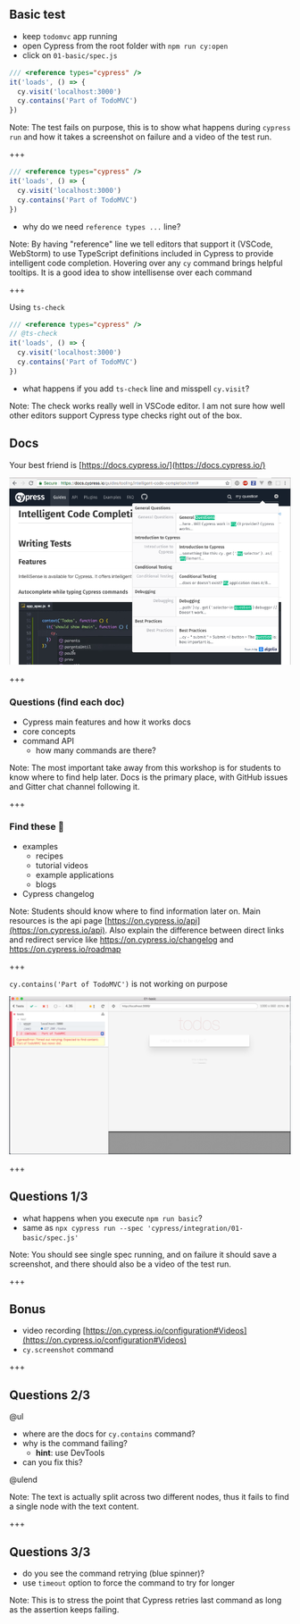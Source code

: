 ## Basic test

- keep `todomvc` app running
- open Cypress from the root folder with `npm run cy:open`
- click on `01-basic/spec.js`

```js
/// <reference types="cypress" />
it('loads', () => {
  cy.visit('localhost:3000')
  cy.contains('Part of TodoMVC')
})
```

Note:
The test fails on purpose, this is to show what happens during `cypress run` and how it takes a screenshot on failure and a video of the test run.

+++

```javascript
/// <reference types="cypress" />
it('loads', () => {
  cy.visit('localhost:3000')
  cy.contains('Part of TodoMVC')
})
```

- why do we need `reference types ...` line?

Note:
By having "reference" line we tell editors that support it (VSCode, WebStorm) to use TypeScript definitions included in Cypress to provide intelligent code completion. Hovering over any `cy` command brings helpful tooltips. It is a good idea to show intellisense over each command

+++

Using `ts-check`

```javascript
/// <reference types="cypress" />
// @ts-check
it('loads', () => {
  cy.visit('localhost:3000')
  cy.contains('Part of TodoMVC')
})
```

- what happens if you add `ts-check` line and misspell `cy.visit`?

Note:
The check works really well in VSCode editor. I am not sure how well other editors support Cypress type checks right out of the box.

## Docs

Your best friend is [https://docs.cypress.io/](https://docs.cypress.io/)

![Doc search](img/docs-search.png)

+++

### Questions (find each doc)

- Cypress main features and how it works docs
- core concepts
- command API
  - how many commands are there?

Note:
The most important take away from this workshop is for students to know where to find help later. Docs is the primary place, with GitHub issues and Gitter chat channel following it.

+++

### Find these 🔎

- examples
  - recipes
  - tutorial videos
  - example applications
  - blogs
- Cypress changelog

Note:
Students should know where to find information later on. Main resources is the api page [https://on.cypress.io/api](https://on.cypress.io/api). Also explain the difference between direct links and redirect service like https://on.cypress.io/changelog and https://on.cypress.io/roadmap

+++

`cy.contains('Part of TodoMVC')` is not working on purpose

![Fails to find text](img/fails-to-find-text.png)

+++

## Questions 1/3

- what happens when you execute `npm run basic`?
- same as `npx cypress run --spec 'cypress/integration/01-basic/spec.js'`

Note:
You should see single spec running, and on failure it should save a screenshot, and there should also be a video of the test run.

+++

## Bonus

- video recording [https://on.cypress.io/configuration#Videos](https://on.cypress.io/configuration#Videos)
- `cy.screenshot` command

+++

## Questions 2/3

@ul

- where are the docs for `cy.contains` command?
- why is the command failing?
  - **hint**: use DevTools
- can you fix this?

@ulend

Note:
The text is actually split across two different nodes, thus it fails to find a single node with the text content.

+++

## Questions 3/3

- do you see the command retrying (blue spinner)?
- use `timeout` option to force the command to try for longer

Note:
This is to stress the point that Cypress retries last command as long as the assertion keeps failing.
